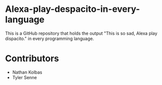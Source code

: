 # Alexa-play-despacito-in-every-language
This is a GitHub repository that holds the output "This is so sad, Alexa play dispacito." in every programming language.

# Contributors
* Nathan Kolbas
* Tyler Senne